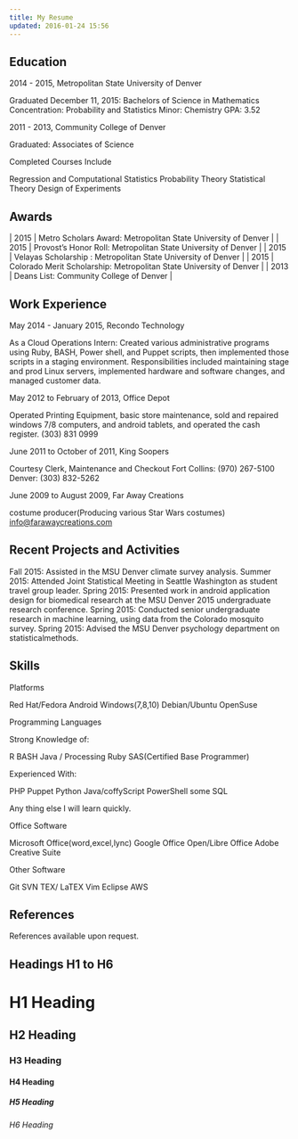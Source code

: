 ```yaml
---
title: My Resume
updated: 2016-01-24 15:56
---
```






## Education


 2014 - 2015, Metropolitan State University of Denver

Graduated December 11, 2015: Bachelors of Science in Mathematics
Concentration: Probability and Statistics
Minor: Chemistry
GPA: 3.52

2011 - 2013, Community College of Denver

Graduated: Associates of Science


Completed Courses Include

Regression and Computational Statistics
Probability Theory
Statistical Theory
Design of Experiments







## Awards


| 2015 | Metro Scholars Award: Metropolitan State University of Denver |
| 2015 | Provost’s Honor Roll: Metropolitan State University of Denver |
| 2015 | Velayas Scholarship : Metropolitan State University of Denver |
| 2015 | Colorado Merit Scholarship: Metropolitan State University of Denver |
| 2013 | Deans List: Community College of Denver |


## Work Experience


May 2014 - January 2015, Recondo Technology
 
As a Cloud Operations Intern: 
Created various administrative programs using Ruby, BASH, Power shell, and Puppet scripts, then implemented those scripts in a staging environment. Responsibilities included maintaining stage and prod Linux servers, implemented hardware and software changes, and managed customer data.

May 2012 to February of 2013, Office Depot
 
Operated Printing Equipment, basic store maintenance, sold and repaired windows 7/8 computers, and android tablets, and operated the cash register.
(303) 831 0999

June 2011 to October of 2011, King Soopers

Courtesy Clerk, Maintenance and Checkout
Fort Collins: (970) 267-5100
Denver: (303) 832-5262

June 2009 to August 2009, Far Away Creations

costume producer(Producing various Star Wars costumes)
info@farawaycreations.com



## Recent Projects and Activities


Fall 2015: Assisted in the MSU Denver climate survey analysis.
Summer 2015: Attended Joint Statistical Meeting in Seattle Washington as student travel group leader.
Spring 2015: Presented work in android application design for biomedical research at the MSU Denver 2015 undergraduate research conference.
Spring 2015: Conducted senior undergraduate research in machine learning, using data from the Colorado mosquito survey.
Spring 2015: Advised the MSU Denver psychology department on statisticalmethods.




## Skills



Platforms

Red Hat/Fedora
Android
Windows(7,8,10)
Debian/Ubuntu
OpenSuse

Programming Languages

Strong Knowledge of:

R
BASH
Java / Processing
Ruby
SAS(Certified Base Programmer)

Experienced With:

PHP
Puppet
Python
Java/coffyScript
PowerShell
some SQL

Any thing else I will learn quickly.

Office Software

Microsoft Office(word,excel,lync) 
Google Office
Open/Libre Office
Adobe Creative Suite

Other Software

Git
SVN 
TEX/ LaTEX
Vim
Eclipse
AWS



## References


References available upon request.







## Headings H1 to H6

# H1 Heading

## H2 Heading

### H3 Heading

#### H4 Heading

##### H5 Heading

###### H6 Heading






